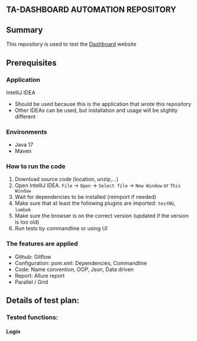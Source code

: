 ## TA-DASHBOARD AUTOMATION REPOSITORY

## Summary
This repository is used to test the [Dashboard](http://localhost:54000/TADashboard/login.jsp) website

## Prerequisites

### Application
IntelliJ IDEA
+ Should be used because this is the application that wrote this repository
+ Other IDEAs can be used, but installation and usage will be slightly different

### Environments
+ Java 17
+ Maven

### How to run the code
1. Download source code (location, unzip,...)
2. Open IntelliJ IDEA. ```File``` -> ```Open``` -> ```Select file``` -> ```New Window``` or ```This Window```
3. Wait for dependencies to be installed (reimport if needed)
4. Make sure that at least the following plugins are imported: ```testNG```, ```lombok```
5. Make sure the browser is on the correct version (updated if the version is too old)
6. Run tests by commandline or using UI

### The features are applied
+ Github: Gitflow
+ Configuration: pom.xml: Dependencies, Commandline
+ Code: Name convention, OOP, Json, Data driven
+ Report: Allure report
+ Parallel / Grid

## Details of test plan:
### Tested functions:
#### Login




